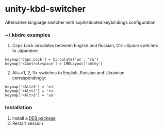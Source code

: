 unity-kbd-switcher
==================

Alternative language switcher with sophisticated keybindings configuration

### ~/.kbdrc examples

1. Caps Lock circulates between English and Russian, Ctrl+Space switches to Japanese:
 
 ```nohighlight
 keymap['Caps_Lock'] = Circulate('us', 'ru')
 keymap['<Control>space'] = IMELayout('anthy')
 ```
 
2. Alt+&lt;1, 2, 3&gt; switches to English, Russian and Ukrainian correspondingly:
 
 ```nohighlight
 keymap['<Alt>1'] = 'en'
 keymap['<Alt>2'] = 'ru'
 keymap['<Alt>3'] = 'ua'
 ```

### Installation

1. Install a [DEB package](https://github.com/vdudouyt/unity-kbd-switcher/releases/)
2. Restart session
